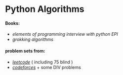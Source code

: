 # Python Algorithms

#### Books:
+ _elements of programming interview with python EPI_
+ _grokking algorithms_

#### problem sets from:
+ _[leetcode](https://leetcode.com)_ ( including 75 blind )
+ _[codeforces](https://codeforces.com)_ + some DIV problems